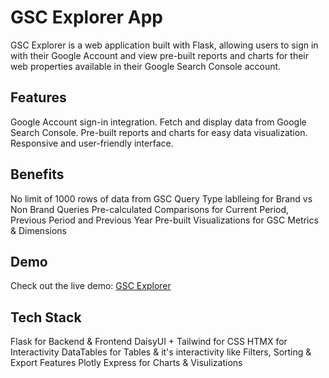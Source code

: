 # GSC Explorer App

GSC Explorer is a web application built with Flask, allowing users to sign in with their Google Account and view pre-built reports and charts for their web properties available in their Google Search Console account.

## Features
Google Account sign-in integration.
Fetch and display data from Google Search Console.
Pre-built reports and charts for easy data visualization.
Responsive and user-friendly interface.

## Benefits
No limit of 1000 rows of data from GSC
Query Type lablleing for Brand vs Non Brand Queries
Pre-calculated Comparisons for Current Period, Previous Period and Previous Year
Pre-built Visualizations for GSC Metrics & Dimensions

## Demo
Check out the live demo: [GSC Explorer](https://www.gscexplorer.app)

## Tech Stack

Flask for Backend & Frontend
DaisyUI + Tailwind for CSS
HTMX for Interactivity
DataTables for Tables & it's interactivity like Filters, Sorting & Export Features
Plotly Express for Charts & Visulizations